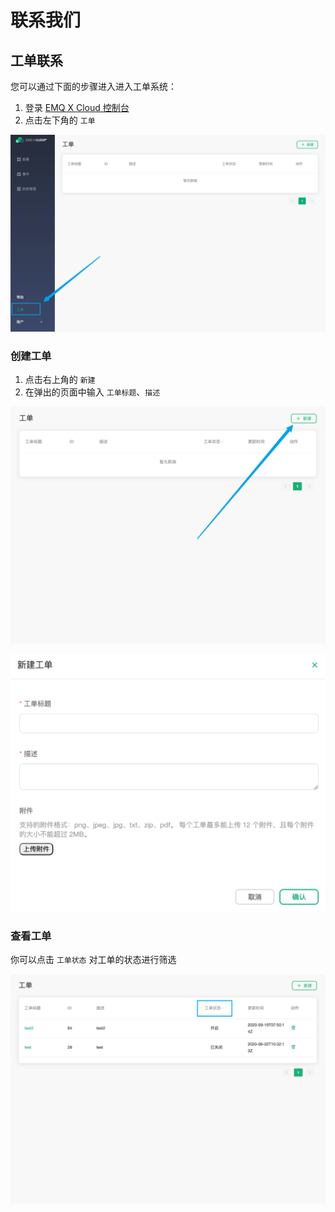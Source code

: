 # 联系我们

## 工单联系

您可以通过下面的步骤进入进入工单系统：

1. 登录 [EMQ X Cloud 控制台](https://cloud.emqx.io/console/)
2. 点击左下角的 `工单`

![工单](_assets/tickets.png)

### 创建工单

1. 点击右上角的 `新建`
2. 在弹出的页面中输入 `工单标题`、`描述`

![](_assets/creat_tickets01.png)

![](_assets/creat_tickets02.png)

### 查看工单

你可以点击 `工单状态` 对工单的状态进行筛选

![工单状态](_assets/check_tickets.png)
